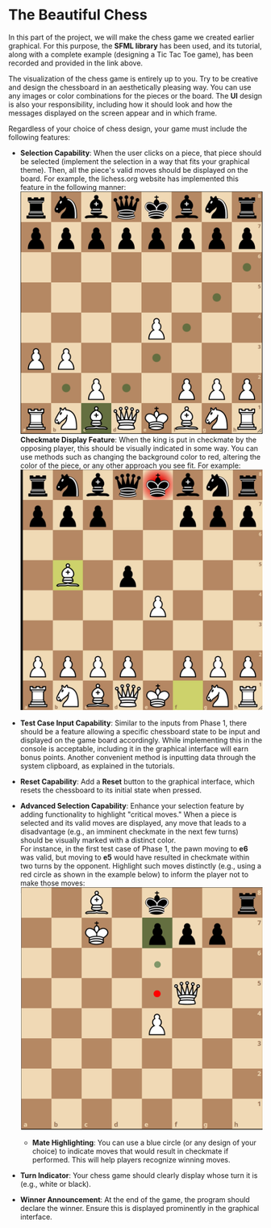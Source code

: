 # The Beautiful Chess

In this part of the project, we will make the chess game we created earlier graphical. For this purpose, the **SFML library** has been used, and its tutorial, along with a complete example (designing a Tic Tac Toe game), has been recorded and provided in the link above.

The visualization of the chess game is entirely up to you. Try to be creative and design the chessboard in an aesthetically pleasing way. You can use any images or color combinations for the pieces or the board. The **UI** design is also your responsibility, including how it should look and how the messages displayed on the screen appear and in which frame.

Regardless of your choice of chess design, your game must include the following features:

-   **Selection Capability**: When the user clicks on a piece, that piece should be selected (implement the selection in a way that fits your graphical theme). Then, all the piece's valid moves should be displayed on the board. For example, the lichess.org website has implemented this feature in the following manner:
![](images/1.png)
**Checkmate Display Feature**: When the king is put in checkmate by the opposing player, this should be visually indicated in some way. You can use methods such as changing the background color to red, altering the color of the piece, or any other approach you see fit. For example:
![](images/2.jpg)
-   **Test Case Input Capability**: Similar to the inputs from Phase 1, there should be a feature allowing a specific chessboard state to be input and displayed on the game board accordingly. While implementing this in the console is acceptable, including it in the graphical interface will earn bonus points. Another convenient method is inputting data through the system clipboard, as explained in the tutorials.
    
-   **Reset Capability**: Add a **Reset** button to the graphical interface, which resets the chessboard to its initial state when pressed.
    
-   **Advanced Selection Capability**: Enhance your selection feature by adding functionality to highlight "critical moves." When a piece is selected and its valid moves are displayed, any move that leads to a disadvantage (e.g., an imminent checkmate in the next few turns) should be visually marked with a distinct color.  
    For instance, in the first test case of Phase 1, the pawn moving to **e6** was valid, but moving to **e5** would have resulted in checkmate within two turns by the opponent. Highlight such moves distinctly (e.g., using a red circle as shown in the example below) to inform the player not to make those moves:
![](images/3.png)
    -   **Mate Highlighting**: You can use a blue circle (or any design of your choice) to indicate moves that would result in checkmate if performed. This will help players recognize winning moves.
    
-   **Turn Indicator**: Your chess game should clearly display whose turn it is (e.g., white or black).
    
-   **Winner Announcement**: At the end of the game, the program should declare the winner. Ensure this is displayed prominently in the graphical interface.

